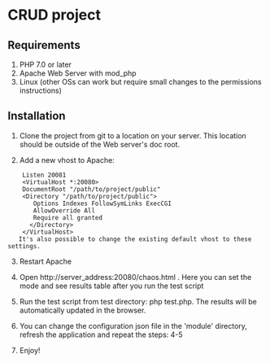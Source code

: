 # CRUD project

## Requirements

1. PHP 7.0 or later
2. Apache Web Server with mod_php
3. Linux (other OSs can work but require small changes to the permissions instructions)

## Installation

1. Clone the project from git to a location on your server.  This location should be outside of the Web server's doc root.

2. Add a new vhost to Apache:
```
	Listen 20081
	<VirtualHost *:20080>
	DocumentRoot "/path/to/project/public"
	<Directory "/path/to/project/public">
	   Options Indexes FollowSymLinks ExecCGI
	   AllowOverride All
	   Require all granted
	  </Directory>
	</VirtualHost>
   It's also possible to change the existing default vhost to these settings.
 ```  
3. Restart Apache

4. Open http://server_address:20080/chaos.html . Here you can set the mode and see results table after you run the test script

5. Run the test script from test directory: php test.php. The results will be automatically updated in the browser.

6. You can change the configuration json file in the 'module' directory, refresh the application and repeat the steps: 4-5

7. Enjoy!
